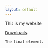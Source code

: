 ```yaml
---
layout: default
---
```


This is my website

[Downloads](another-page).

```
The final element.
```
